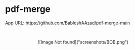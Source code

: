 # pdf-merge
App URL: https://github.com/BableshAAzad/pdf-merge-main

<br>

<p align="center">
  ![Image Not found]("screenshots/BOB.png")
</p>
